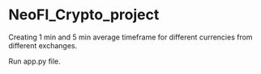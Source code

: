 # NeoFI_Crypto_project
Creating 1 min and 5 min average timeframe for different currencies from different exchanges.

Run app.py file.
